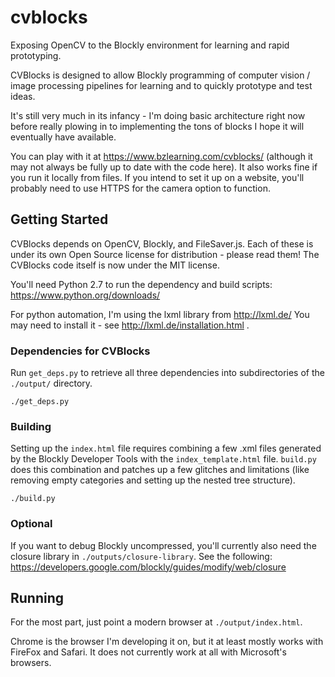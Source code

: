 # cvblocks
Exposing OpenCV to the Blockly environment for learning and rapid prototyping.

CVBlocks is designed to allow Blockly programming of
computer vision / image processing pipelines for learning and to quickly
prototype and test ideas.

It's still very much in its infancy - I'm doing basic architecture right now
before really plowing in to implementing the tons of blocks I hope it will
eventually have available.

You can play with it at https://www.bzlearning.com/cvblocks/ (although it
may not always be fully up to date with the code here).  It also works fine
if you run it locally from files.  If you intend to set it up on a website,
you'll probably need to use HTTPS for the camera option to function.

## Getting Started
CVBlocks depends on OpenCV, Blockly, and FileSaver.js.  Each of these
is under its own Open Source license for distribution - please read them!
The CVBlocks code itself is now under the MIT license.

You'll need Python 2.7 to run the dependency and build scripts:
https://www.python.org/downloads/

For python automation, I'm using the lxml library from http://lxml.de/
You may need to install it - see http://lxml.de/installation.html .

### Dependencies for CVBlocks
Run `get_deps.py` to retrieve all three dependencies into subdirectories
of the `./output/` directory.
```
./get_deps.py
```

### Building
Setting up the `index.html` file requires combining a few .xml files generated
by the Blockly Developer Tools with the `index_template.html` file.  `build.py`
does this combination and patches up a few glitches and limitations (like
removing empty categories and setting up the nested tree structure).
```
./build.py
```

### Optional
If you want to debug Blockly uncompressed, you'll currently also need the
closure library in `./outputs/closure-library`.  See the following:
https://developers.google.com/blockly/guides/modify/web/closure

## Running
For the most part, just point a modern browser at `./output/index.html`.

Chrome is the browser I'm developing it on, but it at least mostly works with
FireFox and Safari.  It does not currently work at all with Microsoft's
browsers.
